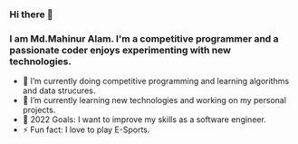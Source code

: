 ### Hi there 👋
### I am Md.Mahinur Alam. I'm a competitive programmer and a passionate coder enjoys experimenting with new technologies.

- 🔭 I’m currently doing competitive programming and learning algorithms and data strucures. 
- 🌱 I’m currently learning new technologies and working on my personal projects.
- 🥅 2022 Goals: I want to improve my skills as a software engineer. 
- ⚡ Fun fact: I love to play E-Sports.
